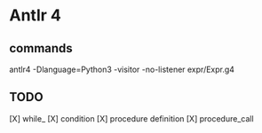 # Antlr 4

## commands
antlr4 -Dlanguage=Python3 -visitor -no-listener  expr/Expr.g4

## TODO
[X] while_
[X] condition
[X] procedure definition
[X] procedure_call